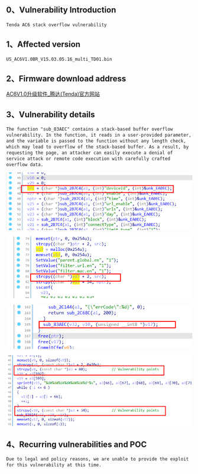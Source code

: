 ## **0、Vulnerability Introduction**

```
Tenda AC6 stack overflow vulnerability
```

## **1、Affected version**

```
US_AC6V1.0BR_V15.03.05.16_multi_TD01.bin
```

## **2、Firmware download address**

[AC6V1.0升级软件_腾达(Tenda)官方网站](https://www.tenda.com.cn/download/detail-2661.html)

## **3、Vulnerability details**

```
The function "sub_83AEC" contains a stack-based buffer overflow vulnerability. In the function, it reads in a user-provided parameter, and the variable is passed to the function without any length check, which may lead to overflow of the stack-based buffer. As a result, by requesting the page, an attacker can easily execute a denial of service attack or remote code execution with carefully crafted overflow data.
```

![image-20230813123150600](upload\image-20230813123150600.png)

![image-20230813123206669](upload\image-20230813123206669.png)

![image-20230813123224788](upload\image-20230813123224788.png)

![image-20230813123247074](upload\image-20230813123247074.png)

## **4、Recurring vulnerabilities and POC**

```
Due to legal and policy reasons, we are unable to provide the exploit for this vulnerability at this time.
```

